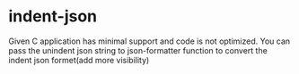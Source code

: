 # indent-json

Given C application has minimal support and code is not optimized.
You can pass the unindent json string to json-formatter function to convert the indent json formet(add more visibility)
